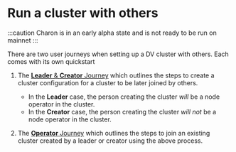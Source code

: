 # Run a cluster with others

:::caution
Charon is in an early alpha state and is not ready to be run on mainnet
:::

There are two user journeys when setting up a DV cluster with others. Each comes with its own quickstart

1. The [**Leader** & **Creator** Journey](./group/quickstart-group-leader-creator) which outlines the steps to create a cluster configuration for a cluster to be later joined by others. 
    - In the **Leader** case, the person creating the cluster *will* be a node operator in the cluster. 
    - In the **Creator** case, the person creating the cluster *will not* be a node operator in the cluster.

2. The [**Operator** Journey](./group/quickstart-group-operator) which outlines the steps to join an existing cluster created by a leader or creator using the above process.